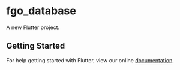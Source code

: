 # fgo_database

A new Flutter project.

## Getting Started

For help getting started with Flutter, view our online
[documentation](https://flutter.io/).
